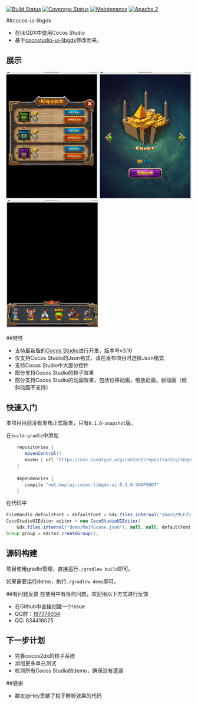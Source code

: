 [![Build Status](https://travis-ci.org/varFamily/cocos-ui-libgdx.svg?branch=master)](https://travis-ci.org/varFamily/cocos-ui-libgdx)
[![Coverage Status](https://coveralls.io/repos/github/varFamily/cocos-ui-libgdx/badge.svg?branch=master)](https://coveralls.io/github/varFamily/cocos-ui-libgdx?branch=master)
[![Maintenance](https://img.shields.io/maintenance/yes/2016.svg)]()
[![Apache 2](http://img.shields.io/badge/license-Apache%202-red.svg)](http://www.apache.org/licenses/LICENSE-2.0)

##cocos-ui-libgdx
* 在libGDX中使用Cocos Studio
* 基于[cocostudio-ui-libgdx](https://github.com/121077313/cocostudio-ui-libgdx)修改而来。

## 展示

<img src="docs/screenshot-1.gif" width="250px"/>
<img src="docs/screenshot-2.gif" width="250px"/>
<img src="docs/screenshot-3.gif" width="250px"/>

##特性
* 支持最新版的[Cocos Studio](http://www.cocos.com/download/)进行开发，版本号v3.10
* 仅支持Cocos Studio的Json格式，请在发布项目时选择Json格式
* 支持Cocos Studio中大部分控件
* 部分支持Cocos Studio的粒子效果
* 部分支持Cocos Studio的动画效果，包括位移动画，缩放动画，帧动画（倾斜动画不支持）

## 快速入门
本项目目前没有发布正式版本，只有`0.1.0-snapshot`版。

在`build.gradle`中添加

``` groovy
    repositories {
       mavenCentral()
       maven { url "https://oss.sonatype.org/content/repositories/snapshots/" }
    }

    dependencies {
       compile "net.mwplay:cocos-libgdx-ui:0.1.0-SNAPSHOT"
    }
```
在代码中

``` java
FileHandle defaultFont = defaultFont = Gdx.files.internal("share/MLFZS.TTF");;
CocoStudioUIEditor editor = new CocoStudioUIEditor(
    Gdx.files.internal("demo/MainScene.json"), null, null, defaultFont, null);
Group group = editor.createGroup();
```

## 源码构建
项目使用gradle管理，直接运行`./gradlew build`即可。

如果需要运行demo，执行`./gradlew demo`即可。

##有问题反馈
在使用中有任何问题，欢迎用以下方式进行反馈

* 在Github中直接创建一个issue
* QQ群：[187378034](http://shang.qq.com/wpa/qunwpa?idkey=bbd0f15c6ba62dae8479d69dfcdce3816c18c684521b84a6ba4b7ce03a70d126)
* QQ: 634416025

## 下一步计划
+ 完善cocos2dx的粒子系统
+ 添加更多单元测试
+ 检测所有Cocos Studio的demo，确保没有遗漏


##感谢
+ 群友@Hey贡献了粒子解析效果的代码
